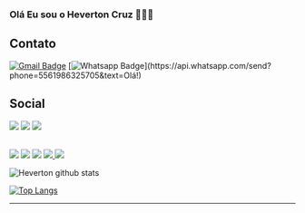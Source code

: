 ### Olá Eu sou o Heverton Cruz 👨‍💻📘

## Contato

[![Gmail Badge](https://img.shields.io/badge/-Gmail-c14438?style=flat-square&logo=Gmail&logoColor=white&link=mailto:heverton@gmail.com)](mailto:heverton@gmail.com/)
[![Whatsapp Badge](https://img.shields.io/badge/-Whatsapp-4CA143?style=flat-square&labelColor=4CA143&logo=whatsapp&logoColor=white&link=https://api.whatsapp.com/send?phone=5561986325705&text=Olá!)](https://api.whatsapp.com/send?phone=5561986325705&text=Olá!)

## Social 

<div> 
  <a href="https://instagram.com/hevertonsilvacruz" target="_blank"><img src="https://img.shields.io/badge/-Instagram-%23E4405F?style=for-the-badge&logo=instagram&logoColor=white" target="_blank"></a>
  <a href = "mailto:heverton7@gmail.com"><img src="https://img.shields.io/badge/-Gmail-%23333?style=for-the-badge&logo=gmail&logoColor=white" target="_blank"></a>
  <a href="https://www.linkedin.com/in/heverton-cruz/" target="_blank"><img src="https://img.shields.io/badge/-LinkedIn-%230077B5?style=for-the-badge&logo=linkedin&logoColor=white" target="_blank"></a>
</div>
<br/>

<p>
  <img src="http://views.whatilearened.today/views/github/heverton/views.svg" />
  <img src="https://img.shields.io/badge/Front End-Angular-f55247" />
  <img src="https://img.shields.io/badge/Back End-Java-f55247" />
  <a href="https://github.com/heverton/">
    <img src="https://img.shields.io/github/followers/heverton?color=%234CC61E&label=GitHub%20Followers%20%3A" />
  </a>
  <a href="https://github.com/heverton?tab=repositories">
    <img src="https://badges.frapsoft.com/os/v2/open-source.svg?v=103" />
  </a>
</p>

![Heverton github stats](https://github-readme-stats.vercel.app/api?username=heverton&show_icons=true&theme=radical)

[![Top Langs](https://github-readme-stats.vercel.app/api/top-langs/?username=heverton&theme=radical&hide=PlpgSQL,jupyter%20notebook,html)](https://github.com/anuraghazra/github-readme-stats)

---
